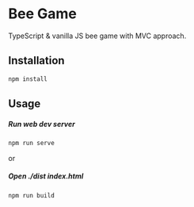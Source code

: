 # Bee Game

TypeScript & vanilla JS bee game with MVC approach.

## Installation

```bash
npm install
```

## Usage

##### Run web dev server

```bash
npm run serve
```
or

##### Open ./dist index.html

```bash
npm run build
```